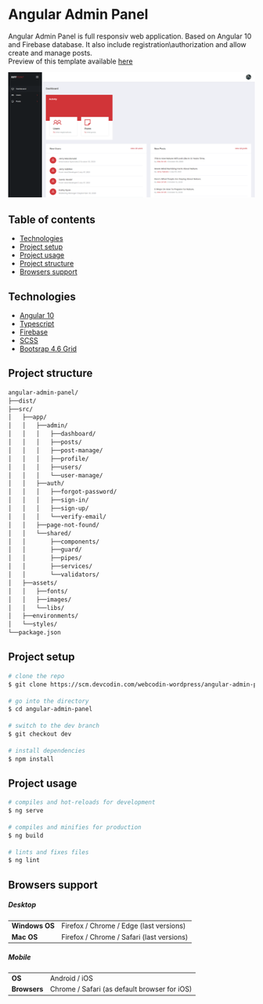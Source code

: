 # Angular Admin Panel

Angular Admin Panel is full responsiv web application. Based on Angular 10 and Firebase database. It also include registration\authorization and allow create and manage posts.\
Preview of this template available [here](http://slicing.qs-demo.com/angular-admin/)

![Angular Admin Panel](./src/assets/images/site/screenshot.png)

## Table of contents

* [Technologies](#technologies)
* [Project setup](#project-setup)
* [Project usage](#project-usage)
* [Project structure](#project-structure)
* [Browsers support](#browsers-support)

## Technologies

* [Angular 10](https://v10.angular.io/docs)
* [Typescript](https://www.typescriptlang.org/)
* [Firebase](https://firebase.google.com/)
* [SCSS](https://sass-lang.com/)
* [Bootsrap 4.6 Grid](https://getbootstrap.com/docs/4.6/getting-started/introduction/)

## Project structure 

``` bash 
angular-admin-panel/
├──dist/
├──src/
│   ├──app/
│   │   ├──admin/
│   │   │   ├──dashboard/
│   │   │   ├──posts/
│   │   │   ├──post-manage/
│   │   │   ├──profile/
│   │   │   ├──users/
│   │   │   └──user-manage/
│   │   ├──auth/
│   │   │   ├──forgot-password/
│   │   │   ├──sign-in/
│   │   │   ├──sign-up/
│   │   │   └──verify-email/
│   │   ├──page-not-found/
│   │   └──shared/
│   │       ├──components/
│   │       ├──guard/
│   │       ├──pipes/
│   │       ├──services/
│   │       └──validators/
│   ├──assets/
│   │   ├──fonts/
│   │   ├──images/
│   │   └──libs/
│   ├──environments/
│   └──styles/
└──package.json
```

## Project setup

``` bash
# clone the repo
$ git clone https://scm.devcodin.com/webcodin-wordpress/angular-admin-panel

# go into the directory
$ cd angular-admin-panel

# switch to the dev branch
$ git checkout dev

# install dependencies
$ npm install
```

## Project usage

``` bash
# compiles and hot-reloads for development
$ ng serve

# compiles and minifies for production
$ ng build

# lints and fixes files
$ ng lint
```

## Browsers support

##### Desktop
<table>
  <tbody>
    <tr>
      <td><b>Windows OS</b></td>
      <td>Firefox / Chrome / Edge (last versions)</td>
    </tr>
    <tr>
      <td><b>Mac OS</b></td>
      <td>Firefox / Chrome / Safari (last versions)</td>
    </tr>
  </tbody>
</table>

##### Mobile
<table>
  <tbody>
    <tr>
      <td><b>OS</b></td>
      <td>Android / iOS</td>
    </tr>
    <tr>
      <td><b>Browsers</b></td>
      <td>Chrome / Safari (as default browser for iOS)</td>
    </tr>
  </tbody>
</table>
